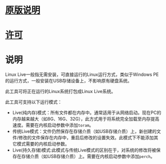 # [原版说明](README)

# [许可](DOC/LICENSE)

# 说明

Linux Live一般指无需安装，可直接运行的Linux运行方式，类似于Windows PE的运行方式，一般安装在USB存储设备上，不影响原有硬盘系统。

此工具可将正在运行的Linux系统打包成Linux Live系统。

此工具可支持以下运行模式：

- Live(纯内存)模式：所有文件都在内存中。通常适用于从网络启动。现在PC的内存越来越大（如8G、16G、32G），此方式用于将系统完全加载至内存提高速度。需要在内核启动参数中添加`toram`。
- 传统Live模式：文件仍然保存在存储介质（如USB存储介质）上，新创建的文件/修改的文件保存在内存中，重启后修改的设置失效。此模式下不能添加其它模式需要的内核启动参数。
- Live(持久存储)模式:此模式与传统Live模式的区别在于，对系统的修改将被保存在存储介质（如USB存储介质）上。需要在内核启动参数中添加`perch`。


